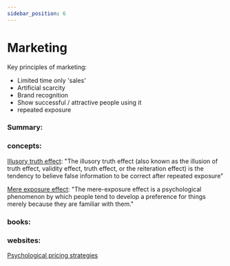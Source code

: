 ```yaml
---
sidebar_position: 6
---
```


# Marketing

Key principles of marketing:

* Limited time only 'sales'
* Artificial scarcity
* Brand recognition
* Show successful / attractive people using it
* repeated exposure

### Summary: 





### concepts:

[Illusory truth effect](https://en.wikipedia.org/wiki/Illusory_truth_effect):
"The illusory truth effect (also known as the illusion of truth effect, validity effect, truth effect, or the reiteration effect) is the tendency to believe false information to be correct after repeated exposure"


[Mere exposure effect](https://en.wikipedia.org/wiki/Mere-exposure_effect): 
"The mere-exposure effect is a psychological phenomenon by which people tend to develop a preference for things merely because they are familiar with them."


### books:



### websites:

[Psychological pricing strategies](https://www.nickkolenda.com/psychological-pricing-strategies/)



